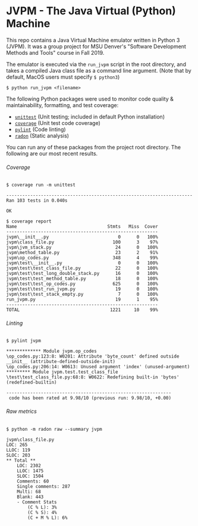 # JVPM - The Java Virtual (Python) Machine

This repo contains a Java Virtual Machine emulator written in Python 3 (JVPM).
It was a group project for MSU Denver's "Software Development Methods 
and Tools" course in Fall 2019.

The emulator is executed via the `run_jvpm` script in the root directory, 
and takes a compiled Java class file as a command line argument.
(Note that by default, MacOS users must specify `$ python3`)

    $ python run_jvpm <filename>

The following Python packages were used to monitor code quality & maintainability,
formatting, and test coverage:
- [`unittest`](https://docs.python.org/3/library/unittest.html) (Unit testing; included in default Python installation)
- [`coverage`](https://pypi.org/project/coverage/) (Unit test code coverage)
- [`pylint`](https://pypi.org/project/pylint/) (Code linting)
- [`radon`](https://pypi.org/project/radon/) (Static analysis)



You can run any of these packages from the project root directory.
The following are our most recent results.

###### Coverage
    $ coverage run -m unittest
    
    ----------------------------------------------------------------------
    Ran 103 tests in 0.040s

    OK

    $ coverage report
    Name                                  Stmts   Miss  Cover
    ---------------------------------------------------------
    jvpm\__init__.py                          0      0   100%
    jvpm\class_file.py                      100      3    97%
    jvpm\jvm_stack.py                        24      0   100%
    jvpm\method_table.py                     23      2    91%
    jvpm\op_codes.py                        348      4    99%
    jvpm\test\__init__.py                     0      0   100%
    jvpm\test\test_class_file.py             22      0   100%
    jvpm\test\test_long_double_stack.py      16      0   100%
    jvpm\test\test_method_table.py           18      0   100%
    jvpm\test\test_op_codes.py              625      0   100%
    jvpm\test\test_run_jvpm.py               19      0   100%
    jvpm\test\test_stack_empty.py             7      0   100%
    run_jvpm.py                              19      1    95%
    ---------------------------------------------------------
    TOTAL                                  1221     10    99%

###### Linting
    $ pylint jvpm
    
    ************* Module jvpm.op_codes
    \op_codes.py:123:8: W0201: Attribute 'byte_count' defined outside __init__ (attribute-defined-outside-init)
    \op_codes.py:206:14: W0613: Unused argument 'index' (unused-argument)
    ********* Module jvpm.test.test_class_file
    \test\test_class_file.py:68:8: W0622: Redefining built-in 'bytes' (redefined-builtin)

    --------------------------------------------------------------
     code has been rated at 9.98/10 (previous run: 9.98/10, +0.00)

###### Raw metrics
    $ python -m radon raw --summary jvpm

    jvpm\class_file.py
    LOC: 265
    LLOC: 119
    SLOC: 203
    ** Total **
        LOC: 2302
        LLOC: 1475
        SLOC: 1504
        Comments: 60
        Single comments: 287
        Multi: 68
        Blank: 443
        - Comment Stats
            (C % L): 3%
            (C % S): 4%
            (C + M % L): 6%
